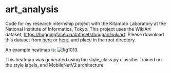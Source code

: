 # art_analysis
Code for my research internship project with the Kitamoto Laboratory at the National Institute of Informatics, Tokyo.
This project uses the WikiArt dataset, https://huggingface.co/datasets/huggan/wikiart. Please download this dataset from [here](https://drive.google.com/file/d/1vTChp3nU5GQeLkPwotrybpUGUXj12BTK/view?usp=drivesdk) or [here](http://web.fsktm.um.edu.my/~cschan/source/ICIP2017/wikiart.zip), and place in the root directory.

An example heatmap is: 
![fig1013](https://github.com/mirandadaniel/gradcam2/assets/78826776/808b7ad6-2d02-41a2-8e1a-054cf675cc2b).

This heatmap was generated using the style_class.py classifier trained on the style labels, and MobileNetV2 architecture. 
